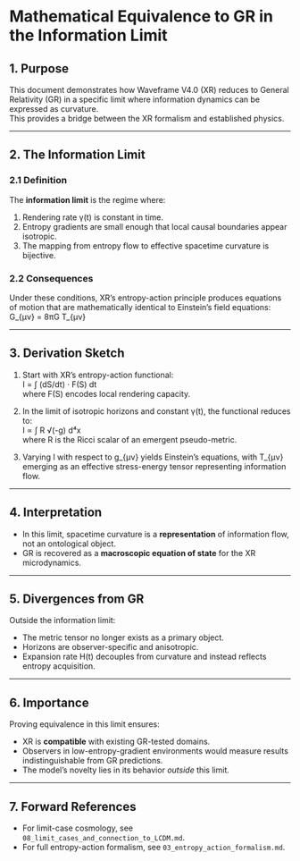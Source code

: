 # Mathematical Equivalence to GR in the Information Limit

## 1. Purpose
This document demonstrates how Waveframe V4.0 (XR) reduces to General Relativity (GR) in a specific limit where information dynamics can be expressed as curvature.  
This provides a bridge between the XR formalism and established physics.

---

## 2. The Information Limit

### 2.1 Definition
The **information limit** is the regime where:
1. Rendering rate γ(t) is constant in time.
2. Entropy gradients are small enough that local causal boundaries appear isotropic.
3. The mapping from entropy flow to effective spacetime curvature is bijective.

### 2.2 Consequences
Under these conditions, XR’s entropy-action principle produces equations of motion that are mathematically identical to Einstein’s field equations:
G_{μν} = 8πG T_{μν}

---

## 3. Derivation Sketch

1. Start with XR’s entropy-action functional:  
   I = ∫ (dS/dt) · F(S) dt  
   where F(S) encodes local rendering capacity.

2. In the limit of isotropic horizons and constant γ(t), the functional reduces to:  
   I ∝ ∫ R √(-g) d⁴x  
   where R is the Ricci scalar of an emergent pseudo-metric.

3. Varying I with respect to g_{μν} yields Einstein’s equations, with T_{μν} emerging as an effective stress-energy tensor representing information flow.

---

## 4. Interpretation
- In this limit, spacetime curvature is a **representation** of information flow, not an ontological object.
- GR is recovered as a **macroscopic equation of state** for the XR microdynamics.

---

## 5. Divergences from GR
Outside the information limit:
- The metric tensor no longer exists as a primary object.
- Horizons are observer-specific and anisotropic.
- Expansion rate H(t) decouples from curvature and instead reflects entropy acquisition.

---

## 6. Importance
Proving equivalence in this limit ensures:
- XR is **compatible** with existing GR-tested domains.
- Observers in low-entropy-gradient environments would measure results indistinguishable from GR predictions.
- The model’s novelty lies in its behavior *outside* this limit.

---

## 7. Forward References
- For limit-case cosmology, see `08_limit_cases_and_connection_to_LCDM.md`.
- For full entropy-action formalism, see `03_entropy_action_formalism.md`.
